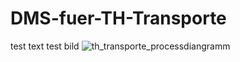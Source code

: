 # DMS-fuer-TH-Transporte

test text
test bild
![th_transporte_processdiangramm](https://user-images.githubusercontent.com/29437801/51496282-70cdb800-1dbf-11e9-8271-e9689371d3f4.png)

      

